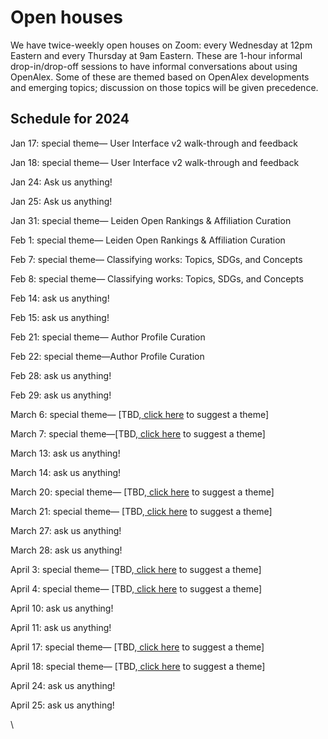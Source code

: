 # Open houses

We have twice-weekly open houses on Zoom: every Wednesday at 12pm Eastern and every Thursday at 9am Eastern. These are 1-hour informal drop-in/drop-off sessions to have informal conversations about using OpenAlex. Some of these are themed based on OpenAlex developments and emerging topics; discussion on those topics will be given precedence.

## Schedule for 2024

Jan 17: special theme— User Interface v2 walk-through and feedback

Jan 18: special theme— User Interface v2 walk-through and feedback

Jan 24: Ask us anything!

Jan 25: Ask us anything!

Jan 31: special theme— Leiden Open Rankings & Affiliation Curation

Feb 1: special theme— Leiden Open Rankings & Affiliation Curation

Feb 7: special theme— Classifying works: Topics, SDGs, and Concepts

Feb 8: special theme— Classifying works: Topics, SDGs, and Concepts

Feb 14: ask us anything!

Feb 15: ask us anything!

Feb 21: special theme— Author Profile Curation

Feb 22: special theme—Author Profile Curation

Feb 28: ask us anything!

Feb 29: ask us anything!

March 6: special theme— \[TBD,[ click here](https://openalex.org/feedback) to suggest a theme]

March 7: special theme—\[TBD,[ click here](https://openalex.org/feedback) to suggest a theme]

March 13: ask us anything!

March 14: ask us anything!

March 20: special theme— \[TBD,[ click here](https://openalex.org/feedback) to suggest a theme]

March 21: special theme— \[TBD,[ click here](https://openalex.org/feedback) to suggest a theme]

March 27: ask us anything!

March 28: ask us anything!

April 3: special theme— \[TBD,[ click here](https://openalex.org/feedback) to suggest a theme]

April 4: special theme— \[TBD,[ click here](https://openalex.org/feedback) to suggest a theme]

April 10: ask us anything!

April 11: ask us anything!

April 17: special theme— \[TBD,[ click here](https://openalex.org/feedback) to suggest a theme]

April 18: special theme— \[TBD,[ click here](https://openalex.org/feedback) to suggest a theme]

April 24: ask us anything!

April 25: ask us anything!

&#x20;

\
